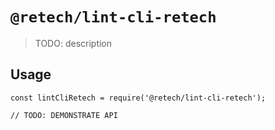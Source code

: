 # `@retech/lint-cli-retech`

> TODO: description

## Usage

```
const lintCliRetech = require('@retech/lint-cli-retech');

// TODO: DEMONSTRATE API
```

